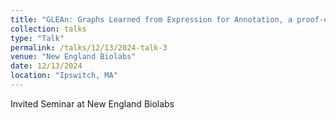 ```yaml
---
title: "GLEAn: Graphs Learned from Expression for Annotation, a proof-of -oncept study in staphylococci"
collection: talks
type: "Talk"
permalink: /talks/12/13/2024-talk-3
venue: "New England Biolabs"
date: 12/13/2024
location: "Ipswitch, MA"
---
```


Invited Seminar at New England Biolabs
